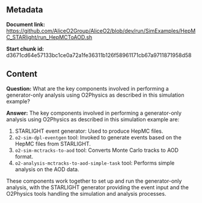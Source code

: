 ## Metadata

**Document link:** https://github.com/AliceO2Group/AliceO2/blob/dev/run/SimExamples/HepMC_STARlight/run_HepMCToAOD.sh

**Start chunk id:** d3671cd64e57133bc1ce0a72a1fe36311b126f58961171cb67a9711871958d58

## Content

**Question:** What are the key components involved in performing a generator-only analysis using O2Physics as described in this simulation example?

**Answer:** The key components involved in performing a generator-only analysis using O2Physics as described in this simulation example are:

1. STARLIGHT event generator: Used to produce HepMC files.
2. `o2-sim-dpl-eventgen` tool: Invoked to generate events based on the HepMC files from STARLIGHT.
3. `o2-sim-mctracks-to-aod` tool: Converts Monte Carlo tracks to AOD format.
4. `o2-analysis-mctracks-to-aod-simple-task` tool: Performs simple analysis on the AOD data.

These components work together to set up and run the generator-only analysis, with the STARLIGHT generator providing the event input and the O2Physics tools handling the simulation and analysis processes.